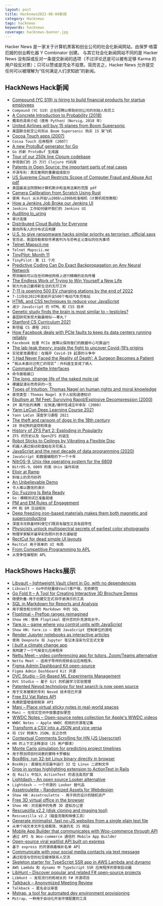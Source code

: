 ```yaml
---
layout: post
title: Hacknews2021-06-04新闻
category: Hacknews
tags: hacknews
keywords: hacknews
coverage: hacknews-banner.jpg
---
```


Hacker News 是一家关于计算机黑客和创业公司的社会化新闻网站，由保罗·格雷厄姆的创业孵化器 Y Combinator 创建。
与其它社会化新闻网站不同的是 Hacker News 没有踩或反对一条提交新闻的选项（不过评论还是可以被有足够 Karma 的用户投反对票）；只可以赞或是完全不投票。简而言之，Hacker News 允许提交任何可以被理解为“任何满足人们求知欲”的新闻。

## HackNews Hack新闻


- [Compound (YC S19) is hiring to build financial products for startup employees](https://jobs.lever.co/compound)
- `Compound（YC S19）正在招聘以帮助初创公司的创始人和员工`
- [A Concrete Introduction to Probability (2018)](https://github.com/norvig/pytudes/blob/master/ipynb/Probability.ipynb)
- `概率的具体介绍（使用 Python）（Norvig，2018 年）`
- [United Airlines will buy 15 planes from Boom Supersonic](https://www.cnbc.com/2021/06/03/united-will-buy-15-ultrafast-airplanes-from-start-up-boom-supersonic.html)
- `美国联合航空公司将从 Boom Supersonic 购买 15 架飞机`
- [Cocoa Touch apps (2007)](https://twitter.com/techemails/status/1400270458608664577)
- `Cocoa Touch 应用程序 (2007)`
- [A new ProtoBuf generator for Go](https://vitess.io/blog/2021-06-03-a-new-protobuf-generator-for-go/)
- `Go 的新 ProtoBuf 生成器`
- [Tour of our 250k line Clojure codebase](https://tech.redplanetlabs.com/2021/06/03/tour-of-our-250k-line-clojure-codebase/)
- `参观我们的 25 万行 Clojure 代码库`
- [Patents in Open Source: the important parts of real cases](https://google.github.io/opencasebook/patents/)
- `开源专利：真实案例的重要组成部分`
- [US Supreme Court Restricts Scope of Computer Fraud and Abuse Act pdf](https://www.supremecourt.gov/opinions/20pdf/19-783_k53l.pdf)
- `美国最高法院限制计算机欺诈和滥用法案的范围 pdf`
- [Camera Calibration from Scratch Using Rust](https://www.tangramvision.com/blog/calibration-from-scratch-using-rust-part-1-of-3)
- `使用 Rust 从头开始\u200b\u200b校准相机（计算机视觉教程）`
- [How a Jenkins Job Broke our Jenkins UI](https://slack.engineering/how-a-jenkins-job-broke-our-jenkins-ui/)
- `Jenkins 工作如何破坏我们的 Jenkins UI`
- [Auditing Io_uring](https://lwn.net/SubscriberLink/858023/1caabaef50d4946b/)
- `审计连接`
- [Distributed Cloud Builds for Everyone](https://blog.nelhage.com/post/distributed-builds-for-everyone/)
- `面向所有人的分布式云构建`
- [U.S. to give ransomware hacks similar priority as terrorism, official says](https://www.reuters.com/article/cyber-usa-ransomware-idUSL2N2NC1SD)
- `官员说，美国将勒索软件黑客列为与恐怖主义类似的优先事项`
- [Telnet Mapscii.me](http://mapscii.me)
- `Telnet Mapscii.me`
- [TinyPilot: Month 11](https://mtlynch.io/retrospectives/2021/06/)
- `TinyPilot：第 11 个月`
- [Predictive Coding Can Do Exact Backpropagation on Any Neural Network](https://arxiv.org/abs/2103.04689)
- `预测编码可以在任何神经网络上进行精确的反向传播`
- [The Endless Work of Trying to Win Yourself a New Life](https://newrepublic.com/article/162328/endless-work-trying-win-new-life)
- `努力为自己赢得新生活的无尽工作`
- [7-11 is opening 500 EV charging stations by the end of 2022](https://www.cnet.com/roadshow/news/7-11-charging-station-ev-500-2022/)
- `7-11将在2022年底前开设500个电动汽车充电站`
- [HTML and CSS techniques to reduce your JavaScript](https://calendar.perfplanet.com/2020/html-and-css-techniques-to-reduce-your-javascript/)
- `减少 JavaScript 的 HTML 和 CSS 技术`
- [Genetic study finds the brain is most similar to – testicles?](https://www.studyfinds.org/brain-most-similar-to-testicles/)
- `基因研究发现大脑最相似——睾丸？`
- [Stanford CS Curriculum 2021](https://docs.google.com/spreadsheets/d/1zfw8nPvJeewxcFUBpKUKmAVE8PjnJI7H0CKimdQXxr0/htmlview)
- `斯坦福 CS 课程 2021`
- [How Facebook deals with PCIe faults to keep its data centers running reliably](https://engineering.fb.com/2021/06/02/data-center-engineering/how-facebook-deals-with-pcie-faults-to-keep-our-data-centers-running-reliably/)
- `Facebook 处理 PCIe 故障以保持我们的数据中心可靠运行`
- [The lab-leak theory: inside the fight to uncover Covid-19’s origins](https://www.vanityfair.com/news/2021/06/the-lab-leak-theory-inside-the-fight-to-uncover-covid-19s-origins)
- `实验室泄漏理论：在揭开 Covid-19 起源的斗争中`
- [‘I Had Never Faced the Reality of Death’: A Surgeon Becomes a Patient](https://www.nytimes.com/2021/06/03/health/covid-19-diagnosis-surgeon.html)
- `“我从未面对过死亡的现实”：外科医生变成了病人`
- [Command Palette Interfaces](https://philipcdavis.com/writing/command-palette-interfaces)
- `命令面板接口`
- [The long, strange life of the naked mole rat](https://www.wired.com/story/long-strange-life-worlds-oldest-naked-mole-rat/)
- `裸鼹鼠漫长而奇异的一生`
- [Types of Intuition: Thomas Nagel on human rights and moral knowledge](https://www.lrb.co.uk/the-paper/v43/n11/thomas-nagel/types-of-intuition)
- `直觉类型：Thomas Nagel 关于人权和道德知识`
- [Ebullism at 1M Feet: Surviving Rapid/Explosive Decompression (2000)](http://www.geoffreylandis.com/ebullism.html)
- `1M 英尺处的沸腾：在快速/爆炸性减压中幸存 (2000)`
- [Yann LeCun Deep Learning Course 2021](https://atcold.github.io/NYU-DLSP21/)
- `Yann LeCun 深度学习课程 2021`
- [The theft and ransom of dogs in the 18th century](https://www.historytoday.com/miscellanies/whos-afraid-dog-banditti)
- `18 世纪狗的盗窃和赎金`
- [History of ZFS Part 2: Exploding in Popularity](https://klarasystems.com/articles/history-of-zfs-part-2-exploding-in-popularity/)
- `ZFS 的历史以及 OpenZFS 的诞生`
- [Robot Sticks to Ceilings by Vibrating a Flexible Disc](https://spectrum.ieee.org/automaton/robotics/robotics-hardware/robot-sticks-to-ceilings)
- `机器人通过振动软盘粘在天花板上`
- [JavaScript and the next decade of data programming (2020)](http://benschmidt.org/post/2020-01-15/2020-01-15-webgpu/)
- `JavaScript 和数据编程的下一个十年`
- [NitrOS-9, Unix-like operating system for the 6809](https://nitros9.sourceforge.io/wiki/index.php/Main_Page)
- `NitrOS-9，6809 的类 Unix 操作系统`
- [Elixir at Ramp](https://engineering.ramp.com/elixir-at-ramp/)
- `斜坡上的灵丹妙药`
- [An Unbelievable Demo](https://brendangregg.com/blog/2021-06-04/an-unbelievable-demo.html)
- `令人难以置信的演示`
- [Go: Fuzzing Is Beta Ready](https://blog.golang.org/fuzz-beta)
- `Go：模糊测试已准备就绪`
- [PM and EM Rules of Engagement](https://segment.com/blog/product-manager-engineering-manager-rules-of-engagement/)
- `PM 和 EM 交战规则`
- [Deep freezing iron-based materials makes them both magnetic and superconducting](https://phys.org/news/2021-06-deep-iron-based-materials-magnetic-superconducting.html)
- `深度冷冻铁基材料使它们既具有磁性又具有超导性`
- [Physicists unlock multispectral secrets of earliest color photographs](https://arstechnica.com/science/2021/06/physicists-unlock-multispectral-secrets-of-earliest-color-photographs/)
- `物理学家解开最早彩色照片的多光谱秘密`
- [RectCut for dead simple UI layouts](https://halt.software/dead-simple-layouts/)
- `RectCut 用于简单的 UI 布局`
- [From Competitive Programming to APL](https://corecursive.com/065-competitive-coding-with-conor-hoekstra/)
- `从竞争性编程到 APL`


## HackShows Hacks展示

- [ Libvault – lightweight Vault client in Go, with no dependencies](https://github.com/canidam/libvault)
- `Libvault – Go中的轻量级Vault客户端，无依赖性`
- [ Go Fold It – A Tool for Creating Interactive 3D Brochure Demos](http://gofoldit.com/demo)
- `随便折叠-用于创建交互式3D手册演示的工具`
- [ SQL in Markdown for Reports and Analysis](https://www.evidence.dev)
- `用于报告和分析的 Markdown 中的 SQL`
- [ Floptimal – Preflop ranges reimagined](https://floptimal.com)
- `Show HN：使用 Floptimal 提升您的扑克游戏水平。`
- [ Yare.io – game where you control units with JavaScript](https://yare.io)
- `Show HN: Yare.io – 使用 JavaScript 控制单位的游戏`
- [ Render Jupyter notebooks as interactive articles](https://deepnote.com/viewer)
- `使用 Deepnote 将 Jupyter 笔记本渲染为交互式文章`
- [ I built a climate change app](https://changeit.app/)
- `我构建了一个气候变化应用程序`
- [ Nettu Meet – video conferencing app for tutors. Zoom/Teams alternative](https://github.com/fmeringdal/nettu-meet)
- `Nettu Meet – 适用于导师的视频会议应用程序。 `
- [ Figma Admin Dashboard Kit open-source](https://www.figma.com/community/file/981909581633093086)
- `Figma Admin Dashboard Kit 开源`
- [ DVC Studio – Git-Based ML Experiments Management](https://studio.iterative.ai/)
- `DVC Studio – 基于 Git 的机器学习实验管理`
- [ Patented Nevod technology for text search is now open source](https://github.com/nezaboodka/nevod)
- `用于文本搜索的专利 Nevod 技术现已开源`
- [ Free EU Vat Rates API](https://exchangerate.host/#/)
- `免费欧盟增值税税率 API`
- [ Mani – Place virtual sticky notes in real-world spaces](https://www.mani.ai/)
- `Mani – 在现实空间中放置虚拟便签`
- [ WWDC Notes – Open-source notes collection for Apple's WWDC videos](https://wwdcnotes.com)
- `WWDC Notes – Apple WWDC 视频的开源笔记集`
- [ Transform a CSV into a JSON and vice versa](https://jsonmatic.com/)
- `将 CSV 转换为 JSON，反之亦然`
- [ Contextual Comments Scrolling for HN (JS Userscript)](https://greasyfork.org/en/scripts/427429-hacker-news-contextual-comments-sticky-tree)
- `HN 的上下文注释滚动（JS 用户脚本）`
- [ Monte Carlo simulation for predicting project timelines](https://quotes.vistimo.com)
- `用于预测项目时间表的蒙特卡罗模拟`
- [ Box86js: run 32-bit Linux binary directly in browser](https://raoofha.github.io/box86js/)
- `Box86js：直接在浏览器中运行 32 位 Linux 二进制文件`
- [ Drop in syntax highlighting extension to ActionText in Rails](https://github.com/ayushn21/actiontext-syntax-highlighter)
- `在 Rails 中加入 ActionText 的语法高亮扩展`
- [ Lightdash – An open source Looker alternative](https://github.com/lightdash/lightdash)
- `Lightdash – 一个开源的 Looker 替代品`
- [ Assetroulette – Randomized Assets for Webdesign](https://assetroulette.com/)
- `Show HN：Assetroulette - 用于网页设计的随机资产`
- [ Free 3D virtual office in the browser](https://www.spot.xyz)
- `Show HN：浏览器中的免费 3D 虚拟办公室`
- [ Rescuezilla v2.2 (disk cloning and imaging tool)](https://github.com/rescuezilla/rescuezilla/releases/latest)
- `Rescuezilla v2.2（磁盘克隆和映像工具）`
- [ Generate minimalist, fast no-JS websites from a single plain text file](https://leoncvlt.github.io/imml)
- `从单个纯文本文件生成极简、快速的无 JS 网站`
- [ Mobile App Builder that communicates with Woo-commerce through API](https://stacksmarket.co/mobile-app/)
- `通过 API 与 Woo-commerce 通信的 Mobile App Builder`
- [ Open-source viral waitlist API built on express](https://github.com/AdrianArtiles/viral-waitlist-api)
- `基于 express 的开源病毒候补名单 API`
- [ Communicate with your social media contacts via text message](https://fiotron.com)
- `通过短信与您的社交媒体联系人交流`
- [ Skeleton starter for TypeScript SSR app in AWS Lambda and dynamo](https://github.com/astashov/aws-cdk-lambda-typescript-starter)
- `AWS Lambda 和 dynamo 中 TypeScript SSR 应用程序的骨架启动器`
- [ LibHunt – Discover popular and related F# open-source projects](https://www.libhunt.com/l/fsharp)
- `LibHunt – 发现流行的和相关的 F# 开源项目`
- [ Talkback – Anonymized Meeting Review](https://trytalkback.com)
- `Talkback – 匿名会议审查`
- [ Mstrap, a tool for automated dev environment provisioning](https://mstrap.dev)
- `Mstrap，一种用于自动化开发环境配置的工具`

